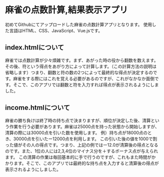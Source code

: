 # 麻雀の点数計算,結果表示アプリ
初めてGithubにてアップロードした麻雀の点数計算アプリとなります。
使用した言語はHTML、CSS、JavaScript、Vue.jsです。

## index.htmlについて  
麻雀では点数計算が少々煩雑です。まず、あがった時の役から翻数を数えます。その後、符という得点をあがり方によって計算します。（この計算方法の説明は省略します）つまり、翻数と符の数の2つによって最終的な得点が決定するのです。麻雀をする際にはこれを覚える必要があるのですが、これがなかなか面倒です。そこで、このアプリでは翻数と符を入力すれば得点が表示されるようにしました。

## income.htmlについて  
麻雀の勝ち負けは終了時の持ち点で決まりますが、順位が決定した後、清算という作業を行う必要があります。麻雀は25000点を持った状態から開始しますが、清算の際には30000点を引いた数を使用します。
例）持ち点が18000点のとき、30000点を引いたー12000点を利用します。
この引いた後の値を1000で割った値がその人の得点です。つまり、上記の例ではー12.0が清算後の得点となるのです。また、1位の人には2,3,4位のマイナス分を＋するボーナス点が与えられます。
この清算の作業は毎回基本的に手で行うのですが、これもまた時間がかかります。そこで、このアプリでは最終的な持ち点を入力すると清算後の得点が表示されるようにしました。
